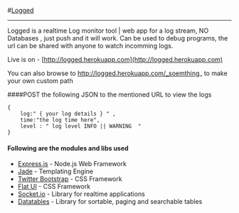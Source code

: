 #[Logged](https://github.com/pasindud/Logged)
***

Logged is a realtime Log monitor tool | web app for a log stream, NO Databases , just push  and it will work. Can be used to debug programs, the url can be shared with anyone to watch incomming logs.

Live is on - [http://logged.herokuapp.com](http://logged.herokuapp.com)

You can also browse to  http://logged.herokuapp.com/_soemthing_ to make your own custom path

####POST the following JSON to the mentioned URL to view the logs 

    {
        log:" { your log details } " ,
        time:"the log time here",
        level : " log level INFO || WARNING  "
    }

#### Following are the modules and libs used


* [Express.js](http://expressjs.com) - Node.js Web Framework
* [Jade](http://jade-lang.com/) -  Templating Engine
* [Twitter Bootstrap](http://twitter.github.com/bootstrap/) -  CSS Framework
* [Flat UI](https://github.com/designmodo/Flat-UI) -  CSS Framework
* [Socket.io](http://socket.io/) - Library for realtime applications
* [Datatables](http://datatables.net/) - Library for sortable, paging and searchable tables